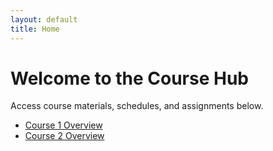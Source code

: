```yaml
---
layout: default
title: Home
---
```


# Welcome to the Course Hub

Access course materials, schedules, and assignments below.

- [Course 1 Overview](course1/)
- [Course 2 Overview](course2/)
